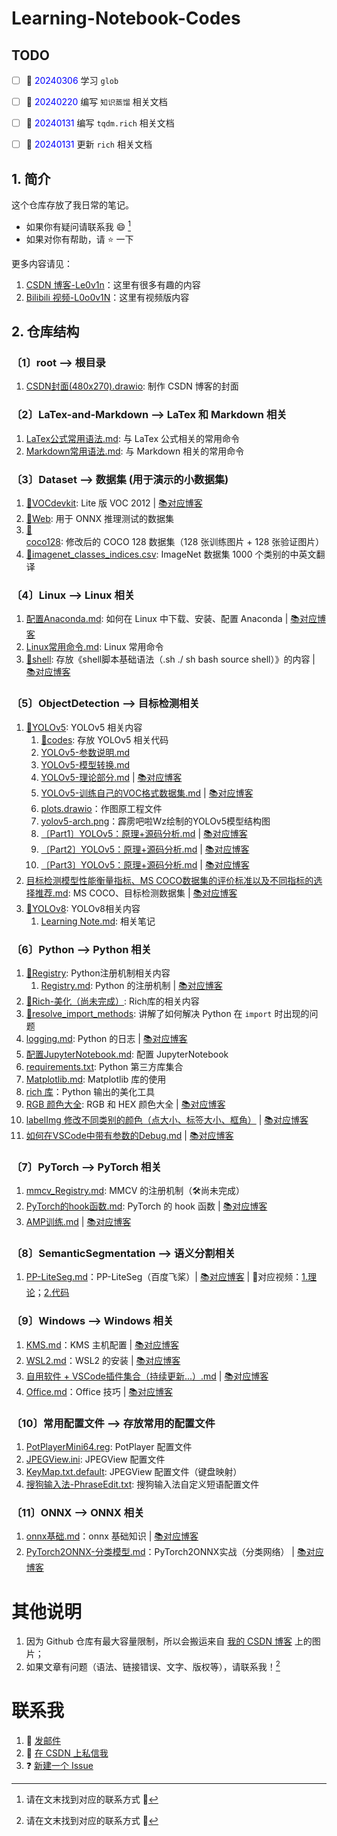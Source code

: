 # Learning-Notebook-Codes

## TODO

- [ ] 📔 <font color='blue'>20240306</font> 学习 `glob`
- [ ] 📔 <font color='blue'>20240220</font> 编写 `知识蒸馏` 相关文档
- [ ] 📔 <font color='blue'>20240131</font> 编写 `tqdm.rich` 相关文档
- [ ] 📔 <font color='blue'>20240131</font> 更新 `rich` 相关文档


## 1. 简介

这个仓库存放了我日常的笔记。
+ 如果你有疑问请联系我 :smile: [^footnote_1]
+ 如果对你有帮助，请 :star: 一下

更多内容请见：
1. [CSDN 博客-Le0v1n](https://blog.csdn.net/weixin_44878336)：这里有很多有趣的内容
2. [Bilibili 视频-L0o0v1N](https://space.bilibili.com/13187602)：这里有视频版内容

[^footnote_1]: 请在文末找到对应的联系方式 :zany_face:

## 2. 仓库结构

### 〔1〕root --> 根目录

1. [CSDN封面(480x270).drawio](https://github.com/Le0v1n/Learning-Notebook-Codes/blob/main/CSDN%E5%B0%81%E9%9D%A2(480x270).drawio): 制作 CSDN 博客的封面
   
### 〔2〕LaTex-and-Markdown --> LaTex 和 Markdown 相关

1. [LaTex公式常用语法.md](https://github.com/Le0v1n/Learning-Notebook-Codes/blob/main/LaTex-and-Markdown/LaTex%E5%85%AC%E5%BC%8F%E5%B8%B8%E7%94%A8%E8%AF%AD%E6%B3%95.md): 与 LaTex 公式相关的常用命令
2. [Markdown常用语法.md](https://github.com/Le0v1n/Learning-Notebook-Codes/blob/main/LaTex-and-Markdown/Markdown%E5%B8%B8%E7%94%A8%E8%AF%AD%E6%B3%95.md): 与 Markdown 相关的常用命令

### 〔3〕Dataset --> 数据集 (用于演示的小数据集)
1. [📂VOCdevkit](https://github.com/Le0v1n/Learning-Notebook-Codes/tree/main/Datasets/VOCdevkit): Lite 版 VOC 2012 | [📚对应博客](https://blog.csdn.net/weixin_44878336/article/details/124540069)
2. [📂Web](https://github.com/Le0v1n/Learning-Notebook-Codes/tree/main/Datasets/Web): 用于 ONNX 推理测试的数据集
3. [📂coco128](https://github.com/Le0v1n/Learning-Notebook-Codes/tree/main/Datasets/coco128): 修改后的 COCO 128 数据集（128 张训练图片 + 128 张验证图片）
4. [📂imagenet_classes_indices.csv](https://github.com/Le0v1n/Learning-Notebook-Codes/blob/main/Datasets/imagenet_classes_indices.csv): ImageNet 数据集 1000 个类别的中英文翻译

### 〔4〕Linux --> Linux 相关
1. [配置Anaconda.md](https://github.com/Le0v1n/Learning-Notebook-Codes/blob/main/Linux/%E9%85%8D%E7%BD%AEAnaconda.md): 如何在 Linux 中下载、安装、配置 Anaconda | [📚对应博客](https://blog.csdn.net/weixin_44878336/article/details/133967607)
2. [Linux常用命令.md](https://github.com/Le0v1n/Learning-Notebook-Codes/blob/main/Linux/Linux%E5%B8%B8%E7%94%A8%E5%91%BD%E4%BB%A4.md): Linux 常用命令
3. [📂shell](https://github.com/Le0v1n/Learning-Notebook-Codes/tree/main/Linux/shell): 存放《shell脚本基础语法（.sh ./ sh bash source shell）》的内容 | [📚对应博客](https://blog.csdn.net/weixin_44878336/article/details/136059003)

### 〔5〕ObjectDetection --> 目标检测相关
1. [📂YOLOv5](https://github.com/Le0v1n/Learning-Notebook-Codes/tree/main/ObjectDetection/YOLOv5/): YOLOv5 相关内容
   1. [📂codes](https://github.com/Le0v1n/Learning-Notebook-Codes/tree/main/ObjectDetection/YOLOv5/codes): 存放 YOLOv5 相关代码
   2. [YOLOv5-参数说明.md](https://github.com/Le0v1n/Learning-Notebook-Codes/blob/main/ObjectDetection/YOLOv5/YOLOv5-%E5%8F%82%E6%95%B0%E8%AF%B4%E6%98%8E.md)
   3. [YOLOv5-模型转换.md](https://github.com/Le0v1n/Learning-Notebook-Codes/blob/main/ObjectDetection/YOLOv5/YOLOv5-%E6%A8%A1%E5%9E%8B%E8%BD%AC%E6%8D%A2.md)
   4. [YOLOv5-理论部分.md](https://github.com/Le0v1n/Learning-Notebook-Codes/blob/main/ObjectDetection/YOLOv5/YOLOv5-%E7%90%86%E8%AE%BA%E9%83%A8%E5%88%86.md) | [📚对应博客](https://blog.csdn.net/weixin_44878336/article/details/133901265)
   5. [YOLOv5-训练自己的VOC格式数据集.md](https://github.com/Le0v1n/Learning-Notebook-Codes/blob/main/ObjectDetection/YOLOv5/YOLOv5-%E8%AE%AD%E7%BB%83%E8%87%AA%E5%B7%B1%E7%9A%84VOC%E6%A0%BC%E5%BC%8F%E6%95%B0%E6%8D%AE%E9%9B%86.md) | [📚对应博客](https://blog.csdn.net/weixin_44878336/article/details/133915488)
   6. [plots.drawio](plots.drawio)：作图原工程文件
   7. [yolov5-arch.png](https://github.com/Le0v1n/Learning-Notebook-Codes/blob/main/ObjectDetection/YOLOv5/yolov5-arch.png)：霹雳吧啦Wz绘制的YOLOv5模型结构图
   8. [〔Part1〕YOLOv5：原理+源码分析.md](https://github.com/Le0v1n/Learning-Notebook-Codes/blob/main/ObjectDetection/YOLOv5/%E3%80%94Part1%E3%80%95YOLOv5%EF%BC%9A%E5%8E%9F%E7%90%86%2B%E6%BA%90%E7%A0%81%E5%88%86%E6%9E%90.md) | [📚对应博客](https://blog.csdn.net/weixin_44878336/article/details/136025658)
   9. [〔Part2〕YOLOv5：原理+源码分析.md](https://github.com/Le0v1n/Learning-Notebook-Codes/blob/main/ObjectDetection/YOLOv5/%E3%80%94Part2%E3%80%95YOLOv5%EF%BC%9A%E5%8E%9F%E7%90%86%2B%E6%BA%90%E7%A0%81%E5%88%86%E6%9E%90.md) | [📚对应博客](https://blog.csdn.net/weixin_44878336/article/details/136207890)
   10. [〔Part3〕YOLOv5：原理+源码分析.md](https://github.com/Le0v1n/Learning-Notebook-Codes/blob/main/ObjectDetection/YOLOv5/%E3%80%94Part3%E3%80%95YOLOv5%EF%BC%9A%E5%8E%9F%E7%90%86%2B%E6%BA%90%E7%A0%81%E5%88%86%E6%9E%90.md) | [📚对应博客](TODO)
2. [目标检测模型性能衡量指标、MS COCO数据集的评价标准以及不同指标的选择推荐.md](https://github.com/Le0v1n/Learning-Notebook-Codes/blob/main/ObjectDetection/%E7%9B%AE%E6%A0%87%E6%A3%80%E6%B5%8B%E6%A8%A1%E5%9E%8B%E6%80%A7%E8%83%BD%E8%A1%A1%E9%87%8F%E6%8C%87%E6%A0%87%E3%80%81MS%20COCO%E6%95%B0%E6%8D%AE%E9%9B%86%E7%9A%84%E8%AF%84%E4%BB%B7%E6%A0%87%E5%87%86%E4%BB%A5%E5%8F%8A%E4%B8%8D%E5%90%8C%E6%8C%87%E6%A0%87%E7%9A%84%E9%80%89%E6%8B%A9%E6%8E%A8%E8%8D%90.md): MS COCO、目标检测数据集 | [📚对应博客](https://blog.csdn.net/weixin_44878336/article/details/124650328)
3. [📂YOLOv8](https://github.com/Le0v1n/Learning-Notebook-Codes/tree/main/ObjectDetection/YOLOv8): YOLOv8相关内容
   1. [Learning Note.md](https://github.com/Le0v1n/Learning-Notebook-Codes/blob/main/ObjectDetection/YOLOv8/Learning%20Note.md): 相关笔记

### 〔6〕Python --> Python 相关
1. [📂Registry](https://github.com/Le0v1n/Learning-Notebook-Codes/tree/main/Python/Registry): Python注册机制相关内容
   1. [Registry.md](https://github.com/Le0v1n/Learning-Notebook-Codes/blob/main/Python/Registry/Registry.md): Python 的注册机制 | [📚对应博客](https://blog.csdn.net/weixin_44878336/article/details/133887655)
2. [📂Rich-美化（尚未完成）](https://github.com/Le0v1n/Learning-Notebook-Codes/tree/main/Python/Rich-%E7%BE%8E%E5%8C%96): Rich库的相关内容
3. [📂resolve_import_methods](https://github.com/Le0v1n/Learning-Notebook-Codes/tree/main/Python/resolve_import_methods): 讲解了如何解决 Python 在 `import` 时出现的问题
4. [logging.md](https://github.com/Le0v1n/Learning-Notebook-Codes/blob/main/Python/Python%E7%9A%84logging%E6%A8%A1%E5%9D%97%EF%BC%88%E6%97%A5%E5%BF%97%E3%80%81DEBUG%E3%80%81INFO%E3%80%81WARNING%E3%80%81ERROR%E3%80%81CRITICAL%EF%BC%89.md): Python 的日志 | [📚对应博客](https://blog.csdn.net/weixin_44878336/article/details/133868928)
5. [配置JupyterNotebook.md](https://github.com/Le0v1n/Learning-Notebook-Codes/blob/main/Python/%E9%85%8D%E7%BD%AEJupyterNotebook.md): 配置 JupyterNotebook
6. [requirements.txt](https://github.com/Le0v1n/Learning-Notebook-Codes/blob/main/Python/requirements.txt): Python 第三方库集合
7. [Matplotlib.md](https://github.com/Le0v1n/Learning-Notebook-Codes/blob/main/Python/Matplotlib.md): Matplotlib 库的使用
8. [rich 库](https://github.com/Le0v1n/Learning-Notebook-Codes/blob/main/Python/Rich-%E7%BE%8E%E5%8C%96/rich-%E7%BE%8E%E5%8C%96-%E5%BA%93.md)：Python 输出的美化工具
9.  [RGB 颜色大全](https://github.com/Le0v1n/Learning-Notebook-Codes/blob/main/Python/color_list.md): RGB 和 HEX 颜色大全 | [📚对应博客](https://blog.csdn.net/weixin_44878336/article/details/135003274)
10. [labelImg 修改不同类别的颜色（点大小、标签大小、框角）](https://github.com/Le0v1n/Learning-Notebook-Codes/blob/main/Python/labelImg%E4%BF%AE%E6%94%B9%E4%B8%8D%E5%90%8C%E7%B1%BB%E5%88%AB%E7%9A%84%E9%A2%9C%E8%89%B2.md) | [📚对应博客](https://blog.csdn.net/weixin_44878336/article/details/135002957)
11. [如何在VSCode中带有参数的Debug.md](https://github.com/Le0v1n/Learning-Notebook-Codes/blob/main/Python/%E5%A6%82%E4%BD%95%E5%9C%A8VSCode%E4%B8%AD%E5%B8%A6%E6%9C%89%E5%8F%82%E6%95%B0%E7%9A%84Debug.md) | [📚对应博客](https://blog.csdn.net/weixin_44878336/article/details/136252019)

### 〔7〕PyTorch --> PyTorch 相关
1. [mmcv_Registry.md](https://github.com/Le0v1n/Learning-Notebook-Codes/tree/main/PyTorch/mmcv_Registry): MMCV 的注册机制（:hammer_and_wrench:尚未完成）
2. [PyTorch的hook函数.md](https://github.com/Le0v1n/Learning-Notebook-Codes/blob/main/PyTorch/PyTorch%E7%9A%84hook%E5%87%BD%E6%95%B0%EF%BC%88register_hook%E3%80%81register_forward_hook%E3%80%81register_backward_hook%E3%80%81register_forward_pre_hook%EF%BC%89.md): PyTorch 的 hook 函数 | [📚对应博客](https://blog.csdn.net/weixin_44878336/article/details/133859089)
3. [AMP训练.md](https://github.com/Le0v1n/Learning-Notebook-Codes/blob/main/PyTorch/AMP%E8%AE%AD%E7%BB%83.md) | [📚对应博客](https://blog.csdn.net/weixin_44878336/article/details/136071842)

### 〔8〕SemanticSegmentation --> 语义分割相关
1. [PP-LiteSeg.md](https://github.com/Le0v1n/Learning-Notebook-Codes/blob/main/SemanticSegmentation/PP-LiteSeg.md)：PP-LiteSeg（百度飞桨）| [📚对应博客](https://blog.csdn.net/weixin_44878336/article/details/132211283) | 🎥对应视频：[1.理论](https://www.bilibili.com/video/BV1Xr4y1d7Y2)；[2.代码](https://www.bilibili.com/video/BV18p4y1P7dG)

### 〔9〕Windows --> Windows 相关
 1.  [KMS.md](https://github.com/Le0v1n/Learning-Notebook-Codes/blob/main/Windows/KMS%20Host.md)：KMS 主机配置 | [📚对应博客](https://blog.csdn.net/weixin_44878336/article/details/133934093)
 2.  [WSL2.md](https://github.com/Le0v1n/Learning-Notebook-Codes/blob/main/Windows/WSL2.md)：WSL2 的安装 | [📚对应博客](https://blog.csdn.net/weixin_44878336/article/details/133967607)
 3.  [自用软件 + VSCode插件集合（持续更新...）.md](https://github.com/Le0v1n/Learning-Notebook-Codes/blob/main/Windows/%E8%87%AA%E7%94%A8%E8%BD%AF%E4%BB%B6%20%2B%20VSCode%E6%8F%92%E4%BB%B6%E9%9B%86%E5%90%88%EF%BC%88%E6%8C%81%E7%BB%AD%E6%9B%B4%E6%96%B0...%EF%BC%89.md) | [📚对应博客](https://blog.csdn.net/weixin_44878336/article/details/133272093)
 4.  [Office.md](https://github.com/Le0v1n/Learning-Notebook-Codes/blob/main/Windows/Office/Office.md)：Office 技巧 | [📚对应博客](https://blog.csdn.net/weixin_44878336/article/details/133986172)

### 〔10〕常用配置文件 --> 存放常用的配置文件
1.  [PotPlayerMini64.reg](https://github.com/Le0v1n/Learning-Notebook-Codes/blob/main/%E5%B8%B8%E7%94%A8%E9%85%8D%E7%BD%AE%E6%96%87%E4%BB%B6/PotPlayerMini64.reg): PotPlayer 配置文件
2.  [JPEGView.ini](https://github.com/Le0v1n/Learning-Notebook-Codes/blob/main/%E5%B8%B8%E7%94%A8%E9%85%8D%E7%BD%AE%E6%96%87%E4%BB%B6/JPEGView.ini): JPEGView 配置文件
3.  [KeyMap.txt.default](https://github.com/Le0v1n/Learning-Notebook-Codes/blob/main/%E5%B8%B8%E7%94%A8%E9%85%8D%E7%BD%AE%E6%96%87%E4%BB%B6/KeyMap.txt.default): JPEGView 配置文件（键盘映射）
4.  [搜狗输入法-PhraseEdit.txt](https://github.com/Le0v1n/Learning-Notebook-Codes/blob/main/%E5%B8%B8%E7%94%A8%E9%85%8D%E7%BD%AE%E6%96%87%E4%BB%B6/%E6%90%9C%E7%8B%97%E8%BE%93%E5%85%A5%E6%B3%95-PhraseEdit.txt): 搜狗输入法自定义短语配置文件

### 〔11〕ONNX --> ONNX 相关
1.  [onnx基础.md](https://github.com/Le0v1n/Learning-Notebook-Codes/blob/main/ONNX/onnx%E5%9F%BA%E7%A1%80.md)：onnx 基础知识 | [📚对应博客](https://blog.csdn.net/weixin_44878336/article/details/135820896)
2.  [PyTorch2ONNX-分类模型.md](https://github.com/Le0v1n/Learning-Notebook-Codes/blob/main/ONNX/PyTorch2ONNX-%E5%88%86%E7%B1%BB%E6%A8%A1%E5%9E%8B.md)：PyTorch2ONNX实战（分类网络） | [📚对应博客]()

# 其他说明

1. 因为 Github 仓库有最大容量限制，所以会搬运来自 [我的 CSDN 博客]((https://blog.csdn.net/weixin_44878336)) 上的图片；
2. 如果文章有问题（语法、链接错误、文字、版权等），请联系我！[^footnote_2]

[^footnote_2]: 请在文末找到对应的联系方式 :zany_face:

# 联系我

1. :e-mail: [发邮件](mailto:zjkljd@163.com)
2. :speech_balloon: [在 CSDN 上私信我](https://blog.csdn.net/weixin_44878336)
3. ❓ [新建一个 Issue](https://github.com/Le0v1n/Learning-Notebook-Codes/issues/new/choose)
